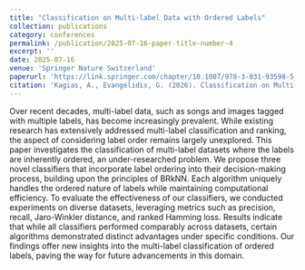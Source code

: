 ```yaml
---
title: "Classification on Multi-label Data with Ordered Labels"
collection: publications
category: conferences
permalink: /publication/2025-07-16-paper-title-number-4
excerpt: ''
date: 2025-07-16
venue: 'Springer Nature Switzerland'
paperurl: 'https://link.springer.com/chapter/10.1007/978-3-031-93598-5_21'
citation: 'Kagias, A., Evangelidis, G. (2026). Classification on Multi-label Data with Ordered Labels. In: Chbeir, R., <i>et al</i>. Management of Digital EcoSystems. MEDES 2024. Communications in Computer and Information Science, vol 2518. Springer, Cham. https://doi.org/10.1007/978-3-031-93598-5_21'
---
```


Over recent decades, multi-label data, such as songs and images tagged with multiple labels, has become increasingly prevalent. While existing research has extensively addressed multi-label classification and ranking, the aspect of considering label order remains largely unexplored. This paper investigates the classification of multi-label datasets where the labels are inherently ordered, an under-researched problem. We propose three novel classifiers that incorporate label ordering into their decision-making process, building upon the principles of BRkNN. Each algorithm uniquely handles the ordered nature of labels while maintaining computational efficiency. To evaluate the effectiveness of our classifiers, we conducted experiments on diverse datasets, leveraging metrics such as precision, recall, Jaro-Winkler distance, and ranked Hamming loss. Results indicate that while all classifiers performed comparably across datasets, certain algorithms demonstrated distinct advantages under specific conditions. Our findings offer new insights into the multi-label classification of ordered labels, paving the way for future advancements in this domain.

